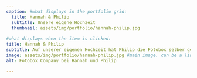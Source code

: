 ```yaml
---
caption: #what displays in the portfolio grid:
  title: Hannah & Philip
  subtitle: Unsere eigene Hochzeit
  thumbnail: assets/img/portfolio/hannah-philip.jpg
  
#what displays when the item is clicked:
title: Hannah & Philip
subtitle: Auf unserer eigenen Hochzeit hat Philip die Fotobox selber gebaut. Sie ist der Prototyp für die Fotoboxen von der Fotobox Company
image: assets/img/portfolio/hannah-philip.jpg #main image, can be a link or a file in assets/img/portfolio
alt: Fotobox Company bei Hannah und Philip

---
```

 

